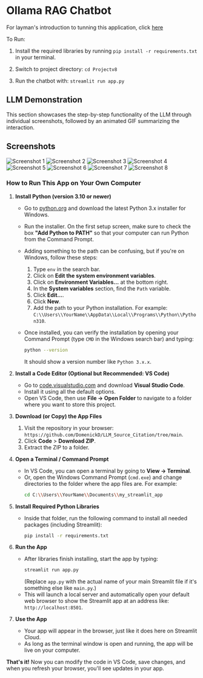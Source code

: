 # Ollama RAG Chatbot

For layman's introduction to tunning this application, click [here](#how-to-run-this-app-on-your-own-computer)

To Run: 
1. Install the required libraries by running `pip install -r requirements.txt` in your terminal.

2. Switch to project directory:
```cd Projectv8```

3. Run the chatbot with:
```streamlit run app.py```

## LLM Demonstration

This section showcases the step-by-step functionality of the LLM through individual screenshots, followed by an animated GIF summarizing the interaction.

<!-- ## Summary GIF -->

<!-- Below is an animated GIF summarizing the demonstration: -->

<!-- ![LLM Demonstration GIF](Pictures/LLM_GIF.gif) -->

## Screenshots

![Screenshot 1](Pictures/llm_1.png)
![Screenshot 2](Pictures/llm_2.png)
![Screenshot 3](Pictures/llm_3.png)
![Screenshot 4](Pictures/llm_4.png)
![Screenshot 5](Pictures/llm_5.png)
![Screenshot 6](Pictures/llm_6.png)
![Screenshot 7](Pictures/llm_7.png)
![Screenshot 8](Pictures/llm_8.png)


### How to Run This App on Your Own Computer

1. **Install Python (version 3.10 or newer)**  
   - Go to [python.org](https://www.python.org/downloads) and download the latest Python 3.x installer for Windows.  
   - Run the installer. On the first setup screen, make sure to check the box **"Add Python to PATH"** so that your computer can run Python from the Command Prompt.
   - Adding something to the path can be confusing, but if you're on Windows, follow these steps:  
     
     1. Type `env` in the search bar.  
     2. Click on **Edit the system environment variables**.  
     3. Click on **Environment Variables...** at the bottom right.  
     4. In the **System variables** section, find the `Path` variable.  
     5. Click **Edit...**.  
     6. Click **New**.  
     7. Add the path to your Python installation. For example:  
        `C:\\Users\\YourName\\AppData\\Local\\Programs\\Python\\Python310`.  
   - Once installed, you can verify the installation by opening your Command Prompt (type `CMD` in the Windows search bar) and typing:
     ```bash
     python --version
     ```
     It should show a version number like `Python 3.x.x`.

2. **Install a Code Editor (Optional but Recommended: VS Code)**  
   - Go to [code.visualstudio.com](https://code.visualstudio.com) and download **Visual Studio Code**.  
   - Install it using all the default options.  
   - Open VS Code, then use **File → Open Folder** to navigate to a folder where you want to store this project.

3. **Download (or Copy) the App Files**  
   1. Visit the repository in your browser:  
      `https://github.com/DomenickD/LLM_Source_Citation/tree/main`.  
   2. Click **Code** > **Download ZIP**.  
   3. Extract the ZIP to a folder.

4. **Open a Terminal / Command Prompt**  
   - In VS Code, you can open a terminal by going to **View → Terminal**.  
   - Or, open the Windows Command Prompt (`cmd.exe`) and change directories to the folder where the app files are. For example:
     ```bash
     cd C:\\Users\\YourName\\Documents\\my_streamlit_app
     ```

5. **Install Required Python Libraries**  
   - Inside that folder, run the following command to install all needed packages (including Streamlit):
     ```bash
     pip install -r requirements.txt
     ```

6. **Run the App**  
   - After libraries finish installing, start the app by typing:
     ```bash
     streamlit run app.py
     ```
     (Replace `app.py` with the actual name of your main Streamlit file if it's something else like `main.py`.)  
   - This will launch a local server and automatically open your default web browser to show the Streamlit app at an address like:  
     `http://localhost:8501`.

7. **Use the App**  
   - Your app will appear in the browser, just like it does here on Streamlit Cloud.  
   - As long as the terminal window is open and running, the app will be live on your computer.

**That's it!** Now you can modify the code in VS Code, save changes, and when you refresh your browser, you'll see updates in your app.
